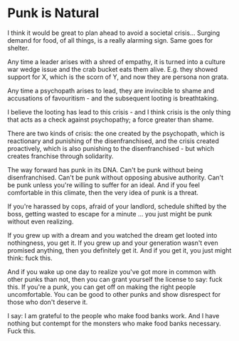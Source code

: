 # Punk is Natural

I think it would be great to plan ahead to avoid a societal crisis... Surging demand for food, of all things, is a really alarming sign. Same goes for shelter.

Any time a leader arises with a shred of empathy, it is turned into a culture war wedge issue and the crab bucket eats them alive. E.g. they showed support for X, which is the scorn of Y, and now they are persona non grata.

Any time a psychopath arises to lead, they are invincible to shame and accusations of favouritism - and the subsequent looting is breathtaking.

I believe the looting has lead to this crisis - and I think crisis is the only thing that acts as a check against psychopathy; a force greater than shame.

There are two kinds of crisis: the one created by the psychopath, which is reactionary and punishing of the disenfranchised, and the crisis created proactively, which is also punishing to the disenfranchised - but which creates franchise through solidarity.

The way forward has punk in its DNA. Can't be punk without being disenfranchised. Can't be punk without opposing abusive authority. Can't be punk unless you're willing to suffer for an ideal. And if you feel comfortable in this climate, then the very idea of punk is a threat.

If you're harassed by cops, afraid of your landlord, schedule shifted by the boss, getting wasted to escape for a minute ... you just might be punk without even realizing.

If you grew up with a dream and you watched the dream get looted into nothingness, you get it. If you grew up and your generation wasn't even promised anything, then you definitely get it. And if you get it, you just might think: fuck this.

And if you wake up one day to realize you've got more in common with other punks than not, then you can grant yourself the license to say: fuck this. If you're a punk, you can get off on making the right people uncomfortable. You can be good to other punks and show disrespect for those who don't deserve it.

I say: I am grateful to the people who make food banks work. And I have nothing but contempt for the monsters who make food banks necessary. Fuck this.
